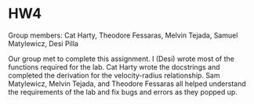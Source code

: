 
# HW4

Group members: Cat Harty, Theodore Fessaras, Melvin Tejada, Samuel Matylewicz, Desi Pilla

Our group met to complete this assignment. I (Desi) wrote most of the functions required for the lab. Cat Harty wrote the docstrings and completed the derivation for the velocity-radius relationship. Sam Matylewicz, Melvin Tejada, and Theodore Fessaras all helped understand the requirements of the lab and fix bugs and errors as they popped up.



